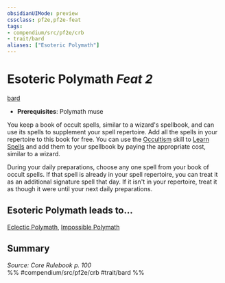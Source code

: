 ```yaml
---
obsidianUIMode: preview
cssclass: pf2e,pf2e-feat
tags:
- compendium/src/pf2e/crb
- trait/bard
aliases: ["Esoteric Polymath"]
---
```

# Esoteric Polymath  *Feat 2*  
[bard](Reference/Rules/Traits/bard.md "Bard Class Trait")  

- **Prerequisites**: Polymath muse

You keep a book of occult spells, similar to a wizard's spellbook, and can use its spells to supplement your spell repertoire. Add all the spells in your repertoire to this book for free. You can use the [Occultism](skills.md#Occultism) skill to [Learn Spells](learn-a-spell.md) and add them to your spellbook by paying the appropriate cost, similar to a wizard.

During your daily preparations, choose any one spell from your book of occult spells. If that spell is already in your spell repertoire, you can treat it as an additional signature spell that day. If it isn't in your repertoire, treat it as though it were until your next daily preparations.

## Esoteric Polymath leads to...

[Eclectic Polymath](eclectic-polymath.md), [Impossible Polymath](impossible-polymath.md)

## Summary

*Source: Core Rulebook p. 100*  
%% #compendium/src/pf2e/crb #trait/bard %%